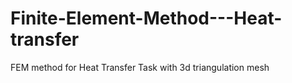 # Finite-Element-Method---Heat-transfer
FEM method for Heat Transfer Task with 3d triangulation mesh
